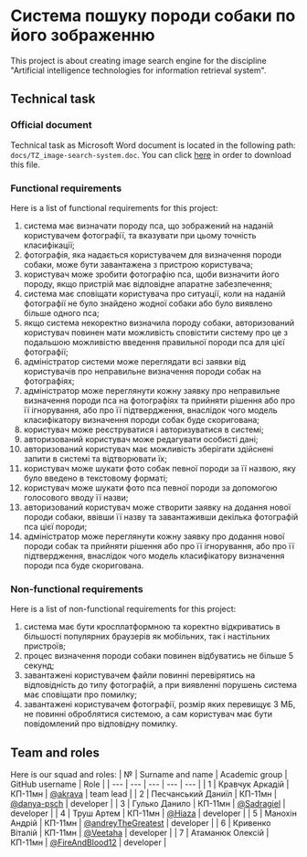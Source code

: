 # Система пошуку породи собаки по його зображенню

This project is about creating image search engine for the discipline "Artificial intelligence technologies for information retrieval system".

## Technical task

### Official document

Technical task as Microsoft Word document is located in the following path: `docs/TZ_image-search-system.doc`. You can click [here](https://github.com/AI-technologies-for-IR-system/image-search-engine/blob/master/docs/TZ_image-search-system.doc) in order to download this file.

### Functional requirements

Here is a list of functional requirements for this project:

1. система має визначати породу пса, що зображений на наданій користувачем фотографії, та вказувати при цьому точність класифікації;
2. фотографія, яка надається користувачем для визначення породи собаки, може бути завантажена з пристрою користувача;
3. користувач може зробити фотографію пса, щоби визначити його породу, якщо пристрій має відповідне апаратне забезпечення;
4. система має сповіщати користувача про ситуації, коли на наданій фотографії не було знайдено жодної собаки або було виявлено більше одного пса; 
5. якщо система некоректно визначила породу собаки, авторизований користувач  повинен мати можливість сповістити систему про це з подальшою можливістю введення правильної породи пса для цієї фотографії;
6. адміністратор системи може переглядати всі заявки від користувачів про неправильне визначення породи собак на фотографіях; 
7. адміністратор може переглянути кожну заявку про неправильне визначення породи пса на фотографіях та прийняти рішення або про її ігнорування, або про її підтвердження, внаслідок чого модель класифікатору визначення породи собак буде скоригована;
8. користувач може реєструватися і авторизуватися в системі;
9. авторизований користувач може редагувати особисті дані;
10. авторизований користувач має можливість зберігати здійснені запити в системі та відтворювати їх;
11. користувач може шукати фото собак певної породи за її назвою, яку було введено в текстовому форматі;
12. користувач може шукати фото пса певної породи за допомогою голосового вводу її назви;
13. авторизований користувач може створити заявку на додання нової породи собаки, ввівши її назву та завантаживши декілька фотографій пса цієї породи;
14. адміністратор може переглянути кожну заявку про додання нової породи собак та прийняти рішення або про її ігнорування, або про її підтвердження, внаслідок чого модель класифікатору визначення породи пса буде скоригована.

### Non-functional requirements

Here is a list of non-functional requirements for this project:

1. система має бути кросплатформною та коректно відкриватись в більшості популярних браузерів як мобільних, так і настільних пристроїв;
2. процес визначення породи собаки повинен відбуватись не більше 5 секунд;
3. завантажені користувачем файли повинні перевірятись на відповідність до типу фотографій, а при виявленні порушень система має сповіщати про помилку; 
4. завантажені користувачем фотографії, розмір яких перевищує 3 МБ, не повинні оброблятися системою, а сам користувач має бути повідомлений про відповідну помилку.

## Team and roles

Here is our squad and roles:
| № | Surname and name | Academic group | GitHub username | Role |
| --- | --- | --- | --- | --- | 
| 1 | Кравчук Аркадій | КП-11мн | [@akrava](https://github.com/akrava) | team lead |
| 2 | Песчанський Даниїл | КП-11мн | [@danya-psch](https://github.com/danya-psch) | developer |
| 3 | Гулько Данило | КП-11мн | [@Sadragiel](https://github.com/Sadragiel) | developer |
| 4 | Труш Артем | КП-11мн | [@Hiaza](https://github.com/Hiaza) | developer |
| 5 | Манохін Андрій | КП-11мн | [@andreyTheGreatest](https://github.com/andreyTheGreatest) | developer |
| 6 | Кривенко Віталій | КП-11мн | [@Veetaha](https://github.com/Veetaha) | developer |
| 7 | Атаманюк Олексій | КП-11мн | [@FireAndBlood12](https://github.com/FireAndBlood12) | developer |
